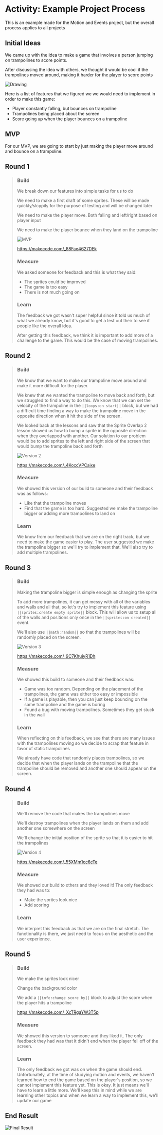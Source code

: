 # Activity: Example Project Process

This is an example made for the Motion and Events project, but the overall process applies to all projects

## Initial Ideas

We came up with the idea to make a game that involves a person jumping on trampolines to score points.

After discussing the idea with others, we thought it would be cool if the trampolines moved around, making it harder for the player to score points



![Drawing](/static/courses/csintro/example-project-process/trampoline-drawing.png)


Here is a list of features that we figured we we would need to implement in order to make this game:

* Player constantly falling, but bounces on trampoline
* Trampolines being placed about the screen
* Score going up when the player bounces on a trampoline


## MVP

For our MVP, we are going to start by just making the player move around and bounce on a trampoline.


## Round 1
> 
> ### Build 
> We break down our features into simple tasks for us to do
> 
> We need to make a first draft of some sprites. These will be made quickly/sloppily for the purpose of testing and will be changed later
> 
> We need to make the player move. Both falling and left/right based on player input
> 
> We need to make the player bounce when they land on the trampoline
> 
> ![MVP](/static/courses/csintro/example-project-process/trampoline-mvp.gif) 
>
> https://makecode.com/_88Fae4627DEk
>
> ### Measure
> 
> We asked someone for feedback and this is what they said:
> * The sprites could be improved
> * The game is too easy
> * There is not much going on
> 
> 
> ### Learn
> 
> The feedback we got wasn't super helpful since it told us much of what we already know, but it's good to get a test out their to see if people like the overall idea.
> 
> After getting this feedback, we think it is important to add more of a challenge to the game. This would be the case of moving trampolines.
> 
## Round 2
> 
> ### Build
> 
> We know that we want to make our trampoline move around and make it more difficult for the player. 
> 
> We knew that we wanted the trampoline to move back and forth, but we struggled to find a way to do this. We know that we can set the velocity of the trampoline in the ``||loops:on start||`` block, but we had a difficult time finding a way to make the trampoline move in the opposite direction when it hit the side of the screen.
> 
> We looked back at the lessons and saw that the Sprite Overlap 2 lesson showed us how to bump a sprite in the opposite direction when they overlapped with another. Our solution to our problem would be to add sprites to the left and right side of the screen that would bump the trampoline back and forth
> 
> ![Version 2](/static/courses/csintro/example-project-process/trampoline-v2.gif) 
> 
> https://makecode.com/_4KoccVPCaixe
>
> ### Measure
> 
> We showed this version of our build to someone and their feedback was as follows:
> * Like that the trampoline moves
> * Find that the game is too hard. Suggested we make the trampoline bigger or adding more trampolines to land on
> 
> ### Learn
> 
> We know from our feedback that we are on the right track, but we need to make the game easier to play. The user suggested we make the trampoline bigger so we'll try to implement that. We'll also try to add multiple trampolines.
> 
## Round 3
> 
> ### Build
> 
> Making the trampoline bigger is simple enough as changing the sprite
> 
> To add more trampolines, it can get messy with all of the variables and walls and all that, so let's try to implement this feature using ``||sprites:create empty sprite||`` block. This will allow us to setup all of the walls and positions only once in the ``||sprites:on created||`` event.
> 
> We'll also use ``||math:random||`` so that the trampolines will be randomly placed on the screen.
>
> ![Version 3](/static/courses/csintro/example-project-process/trampoline-v3.gif) 
> 
> https://makecode.com/_9C7KhuiyR1Dh
> 
> ### Measure
> 
> We showed this build to someone and their feedback was:
> * Game was too random. Depending on the placement of the trampolines, the game was either too easy or impossible
> * If a game is playable, then you can just keep bouncing on the same trampoline and the game is boring
> * Found a bug with moving trampolines. Sometimes they get stuck in the wall
> 
> 
> ### Learn
> 
> When reflecting on this feedback, we see that there are many issues with the trampolines moving so we decide to scrap that feature in favor of static trampolines
> 
> We already have code that randomly places trampolines, so we decide that when the player lands on the trampoline that the trampoline should be removed and another one should appear on the screen.
> 
## Round 4
> 
> ### Build
> 
> We'll remove the code that makes the trampolines move
> 
> We'll destroy trampolines when the player lands on them and add another one somewhere on the screen
> 
> We'll change the initial position of the sprite so that it is easier to hit the trampolines
>
> ![Version 4](/static/courses/csintro/example-project-process/trampoline-v4.gif) 
> 
> https://makecode.com/_55XMm1cc6cTe
> 
> ### Measure
> 
> We showed our build to others and they loved it! The only feedback they had was to:
> * Make the sprites look nice
> * Add scoring
> 
> ### Learn
> 
> We interpret this feedback as that we are on the final stretch. The functionality is there, we just need to focus on the aesthetic and the user experience.
> 
## Round 5
> 
> ### Build
> 
> We make the sprites look nicer
> 
> Change the background color
> 
> We add a ``||info:change score by||`` block to adjust the score when the player hits a trampoline
> 
> https://makecode.com/_XcTRgaYW3T5p
> 
> ### Measure
> 
> We showed this version to someone and they liked it. The only feedback they had was that it didn't end when the player fell off of the screen.
> 
> 
> ### Learn
> 
> The only feedback we got was on when the game should end. Unfortunately, at the time of studying motion and events, we haven't learned how to end the game based on the player's position, so we cannot implement this feature yet. This is okay. It just means we'll have to learn a little more. We'll keep this in mind while we are learning other topics and when we learn a way to implement this, we'll update our game
> 


## End Result
![Final Result](/static/courses/csintro/example-project-process/trampoline-game-final.gif)
